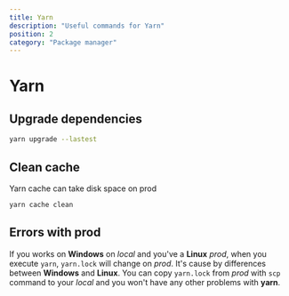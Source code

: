 ```yaml
---
title: Yarn
description: "Useful commands for Yarn"
position: 2
category: "Package manager"
---
```


# Yarn

## Upgrade dependencies

```sh
yarn upgrade --lastest
```

## Clean cache

Yarn cache can take disk space on prod

```sh
yarn cache clean
```

## Errors with prod

If you works on **Windows** on _local_ and you've a **Linux** _prod_, when you execute `yarn`, `yarn.lock` will change on _prod_. It's cause by differences between **Windows** and **Linux**. You can copy `yarn.lock` from _prod_ with `scp` command to your _local_ and you won't have any other problems with **yarn**.
